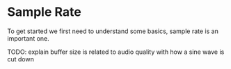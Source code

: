 # Sample Rate

To get started we first need to understand some basics, sample rate is an important one.

TODO: explain buffer size is related to audio quality with how a sine wave is cut down
